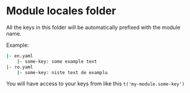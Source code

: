 # Module locales folder

All the keys in this folder will be automatically prefixed with the module name.

Example:

```bash
|- en.yaml
    |- some-key: some example text
|- ro.yaml
    |- some-key: niste text de examplu
```

You will have access to your keys from like this `t('my-module.some-key')`
